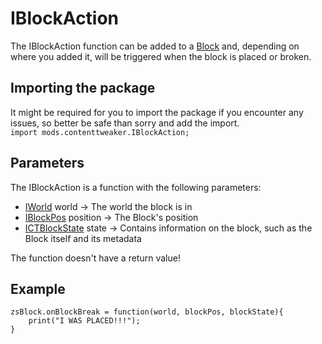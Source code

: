 # IBlockAction

The IBlockAction function can be added to a [Block](/Mods/ContentTweaker/Vanilla/Creatable_Content/Block) and, depending on where you added it, will be triggered when the block is placed or broken.

## Importing the package
It might be required for you to import the package if you encounter any issues, so better be safe than sorry and add the import.  
`import mods.contenttweaker.IBlockAction;` 


## Parameters
The IBlockAction is a function with the following parameters:

- [IWorld](/Mods/ContentTweaker/Vanilla/Types/World/IWorld) world → The world the block is in
- [IBlockPos](/mods/ContentTweaker/Vanilla/Types/Block/IBlockPos) position → The Block's position
- [ICTBlockState](/Mods/ContentTweaker/Vanilla/Types/Block/ICTBlockState) state → Contains information on the block, such as the Block itself and its metadata


The function doesn't have a return value!


## Example
```
zsBlock.onBlockBreak = function(world, blockPos, blockState){
	print("I WAS PLACED!!!");
}
```